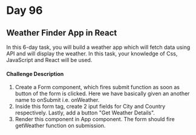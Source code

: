 # Day 96

## Weather Finder App in React

In this 6-day task, you will build a weather app which will fetch data using API and will display the weather. In this task, your knowledge of Css, JavaScript and React will be used.

#### Challenge Description ####

1. Create a Form component, which fires submit function as soon as button of the form is clicked. Here we have basically given an another name to onSubmit i.e. onWeather.
2. Inside this form tag, create 2 iput fields for City and Country respectively. Lastly, add a button "Get Weather Details".
3. Render this component in App component. The form should fire getWeather function on submission.